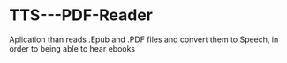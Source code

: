 # TTS---PDF-Reader

Aplication than reads .Epub and .PDF files and convert them to Speech, in order to being able to hear ebooks
